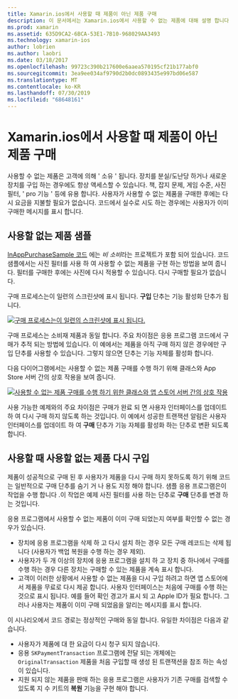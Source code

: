 ```yaml
---
title: Xamarin.ios에서 사용할 때 제품이 아닌 제품 구매
description: 이 문서에서는 Xamarin.ios에서 사용할 수 없는 제품에 대해 설명 합니다 .이는 장치에 관계 없이 무기한으로 사용할 수 있는 사용자가 구매한 기능입니다.
ms.prod: xamarin
ms.assetid: 635D9CA2-6BCA-53E1-7B10-968029AA3493
ms.technology: xamarin-ios
author: lobrien
ms.author: laobri
ms.date: 03/18/2017
ms.openlocfilehash: 99723c390b217600e6aaea570195cf21b177abf0
ms.sourcegitcommit: 3ea9ee034af9790d2b0dc0893435e997bd06e587
ms.translationtype: MT
ms.contentlocale: ko-KR
ms.lasthandoff: 07/30/2019
ms.locfileid: "68648161"
---
```

# <a name="purchasing-non-consumable-products-in-xamarinios"></a>Xamarin.ios에서 사용할 때 제품이 아닌 제품 구매

사용할 수 없는 제품은 고객에 의해 ' 소유 ' 됩니다. 장치를 분실/도난당 하거나 새로운 장치를 구입 하는 경우에도 항상 액세스할 수 있습니다. 책, 잡지 문제, 게임 수준, 사진 필터, ' pro 기능 ' 등에 유용 합니다. 사용자가 사용할 수 없는 제품을 구매한 후에는 다시 요금을 지불할 필요가 없습니다. 코드에서 실수로 시도 하는 경우에는 사용자가 이미 구매한 메시지를 표시 합니다.

## <a name="non-consumable-products-sample"></a>사용할 없는 제품 샘플

[InAppPurchaseSample 코드](https://docs.microsoft.com/samples/xamarin/ios-samples/storekit) 에는 *비 소비*라는 프로젝트가 포함 되어 있습니다. 코드 샘플에서는 사진 필터를 사용 하 여 사용할 수 없는 제품을 구현 하는 방법을 보여 줍니다. 필터를 구매한 후에는 사진에 다시 적용할 수 있습니다. 다시 구매할 필요가 없습니다.   
   
   
   
 구매 프로세스는이 일련의 스크린샷에 표시 됩니다. **구입** 단추는 기능 활성화 단추가 됩니다.   
   
   
   
 [![](purchasing-non-consumable-products-images/image34.png "구매 프로세스는이 일련의 스크린샷에 표시 됩니다.")](purchasing-non-consumable-products-images/image34.png#lightbox)   
   
   
   
 구매 프로세스는 소비재 제품과 동일 합니다. 주요 차이점은 응용 프로그램 코드에서 구매가 추적 되는 방법에 있습니다. 이 예에서는 제품을 아직 구매 하지 않은 경우에만 구입 단추를 사용할 수 있습니다. 그렇지 않으면 단추는 기능 자체를 활성화 합니다.   
   
   
   

다음 다이어그램에서는 사용할 수 없는 제품 구매를 수행 하기 위해 클래스와 App Store 서버 간의 상호 작용을 보여 줍니다.   
   
   
   
 [![](purchasing-non-consumable-products-images/image35.png "사용할 수 없는 제품 구매를 수행 하기 위한 클래스와 앱 스토어 서버 간의 상호 작용")](purchasing-non-consumable-products-images/image35.png#lightbox)   
   
   
   
 사용 가능한 예제와의 주요 차이점은 구매가 완료 되 면 사용자 인터페이스를 업데이트 하 여 다시 구매 하지 않도록 하는 것입니다. 이 예에서 성공한 트랜잭션 알림은 사용자 인터페이스를 업데이트 하 여 **구매** 단추가 기능 자체를 활성화 하는 단추로 변환 되도록 합니다.

## <a name="re-purchasing-non-consumable-products"></a>사용할 때 사용할 없는 제품 다시 구입

제품이 성공적으로 구매 된 후 사용자가 제품을 다시 구매 하지 못하도록 하기 위해 코드는 일반적으로 구매 단추를 숨기 거 나 용도 지정 해야 합니다. 샘플 응용 프로그램은이 작업을 수행 합니다 .이 작업은 예제 사진 필터를 사용 하는 단추로 **구매** 단추를 변경 하는 것입니다.   
   
   
   
 응용 프로그램에서 사용할 수 없는 제품이 이미 구매 되었는지 여부를 확인할 수 없는 경우가 있습니다.

-  장치에 응용 프로그램을 삭제 하 고 다시 설치 하는 경우 모든 구매 레코드는 삭제 됩니다 (사용자가 백업 복원을 수행 하는 경우 제외). 
-  사용자가 두 개 이상의 장치에 응용 프로그램을 설치 하 고 장치 중 하나에서 구매를 수행 하는 경우 다른 장치는 구매할 수 있는 제품을 계속 표시 합니다. 
-  고객이 이러한 상황에서 사용할 수 없는 제품을 다시 구입 하려고 하면 앱 스토어에서 제품을 무료로 다시 제공 합니다. 사용자 인터페이스는 처음에 구매를 수행 하는 것으로 표시 됩니다. 예를 들어 확인 경고가 표시 되 고 Apple ID가 필요 합니다. 그러나 사용자는 제품이 이미 구매 되었음을 알리는 메시지를 표시 합니다.  
   
   
   
 이 시나리오에서 코드 경로는 정상적인 구매와 동일 합니다. 유일한 차이점은 다음과 같습니다.

-  사용자가 제품에 대 한 요금이 다시 청구 되지 않습니다.
-  응용 `SKPaymentTransaction` 프로그램에 전달 되는 개체에는 `OriginalTransaction` 제품을 처음 구입할 때 생성 된 트랜잭션을 참조 하는 속성이 있습니다. 
-  지원 되지 않는 제품을 판매 하는 응용 프로그램은 사용자가 기존 구매를 검색할 수 있도록 지 수 키트의 **복원** 기능을 구현 해야 합니다. 
